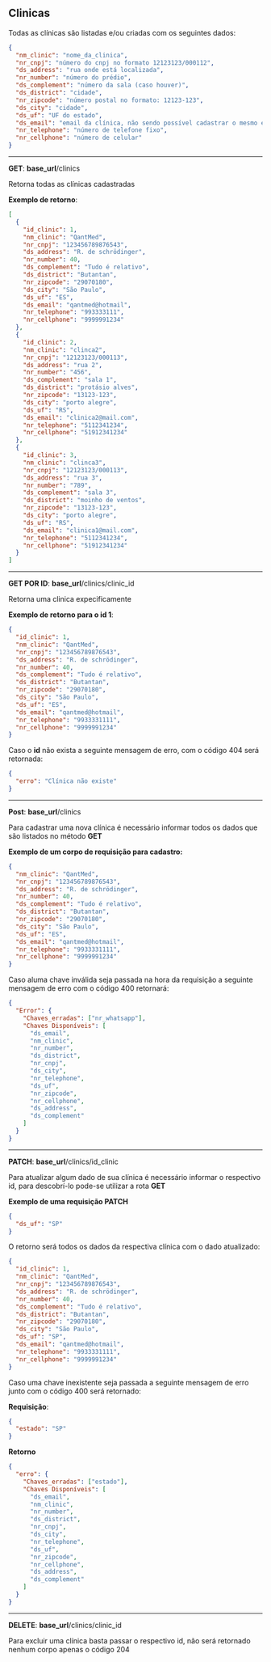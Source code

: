 ## Clinicas

Todas as clínicas são listadas e/ou criadas com os seguintes dados:

```json
{
  "nm_clinic": "nome_da_clinica",
  "nr_cnpj": "número do cnpj no formato 12123123/000112",
  "ds_address": "rua onde está localizada",
  "nr_number": "número do prédio",
  "ds_complement": "número da sala (caso houver)",
  "ds_district": "cidade",
  "nr_zipcode": "número postal no formato: 12123-123",
  "ds_city": "cidade",
  "ds_uf": "UF do estado",
  "ds_email": "email da clínica, não sendo possível cadastrar o mesmo email para duas clínicas diferentes",
  "nr_telephone": "número de telefone fixo",
  "nr_cellphone": "número de celular"
}
```

<hr>

**GET**: **base_url**/clinics

Retorna todas as clínicas cadastradas

**Exemplo de retorno**:

```json
[
  {
    "id_clinic": 1,
    "nm_clinic": "QantMed",
    "nr_cnpj": "123456789876543",
    "ds_address": "R. de schrödinger",
    "nr_number": 40,
    "ds_complement": "Tudo é relativo",
    "ds_district": "Butantan",
    "nr_zipcode": "29070180",
    "ds_city": "São Paulo",
    "ds_uf": "ES",
    "ds_email": "qantmed@hotmail",
    "nr_telephone": "993333111",
    "nr_cellphone": "9999991234"
  },
  {
    "id_clinic": 2,
    "nm_clinic": "clinca2",
    "nr_cnpj": "12123123/000113",
    "ds_address": "rua 2",
    "nr_number": "456",
    "ds_complement": "sala 1",
    "ds_district": "protásio alves",
    "nr_zipcode": "13123-123",
    "ds_city": "porto alegre",
    "ds_uf": "RS",
    "ds_email": "clinica2@mail.com",
    "nr_telephone": "5112341234",
    "nr_cellphone": "51912341234"
  },
  {
    "id_clinic": 3,
    "nm_clinic": "clinca3",
    "nr_cnpj": "12123123/000113",
    "ds_address": "rua 3",
    "nr_number": "789",
    "ds_complement": "sala 3",
    "ds_district": "moinho de ventos",
    "nr_zipcode": "13123-123",
    "ds_city": "porto alegre",
    "ds_uf": "RS",
    "ds_email": "clinica1@mail.com",
    "nr_telephone": "5112341234",
    "nr_cellphone": "51912341234"
  }
]
```

<hr>

**GET POR ID**: **base_url**/clinics/clinic_id

Retorna uma clinica expecificamente

**Exemplo de retorno para o id 1**:

```json
{
  "id_clinic": 1,
  "nm_clinic": "QantMed",
  "nr_cnpj": "123456789876543",
  "ds_address": "R. de schrödinger",
  "nr_number": 40,
  "ds_complement": "Tudo é relativo",
  "ds_district": "Butantan",
  "nr_zipcode": "29070180",
  "ds_city": "São Paulo",
  "ds_uf": "ES",
  "ds_email": "qantmed@hotmail",
  "nr_telephone": "9933331111",
  "nr_cellphone": "9999991234"
}
```

Caso o **id** não exista a seguinte mensagem de erro, com o código 404 será retornada:

```json
{
  "erro": "Clínica não existe"
}
```

<hr>

**Post**: **base_url**/clinics

Para cadastrar uma nova clínica é necessário informar todos os dados que são listados no método **GET**

**Exemplo de um corpo de requisição para cadastro:**

```json
{
  "nm_clinic": "QantMed",
  "nr_cnpj": "123456789876543",
  "ds_address": "R. de schrödinger",
  "nr_number": 40,
  "ds_complement": "Tudo é relativo",
  "ds_district": "Butantan",
  "nr_zipcode": "29070180",
  "ds_city": "São Paulo",
  "ds_uf": "ES",
  "ds_email": "qantmed@hotmail",
  "nr_telephone": "9933331111",
  "nr_cellphone": "9999991234"
}
```

Caso aluma chave inválida seja passada na hora da requisição a seguinte mensagem de erro com o código 400 retornará:

```json
{
  "Error": {
    "Chaves_erradas": ["nr_whatsapp"],
    "Chaves Disponíveis": [
      "ds_email",
      "nm_clinic",
      "nr_number",
      "ds_district",
      "nr_cnpj",
      "ds_city",
      "nr_telephone",
      "ds_uf",
      "nr_zipcode",
      "nr_cellphone",
      "ds_address",
      "ds_complement"
    ]
  }
}
```

<hr>

**PATCH**: **base_url**/clinics/id_clinic

Para atualizar algum dado de sua clínica é necessário informar o respectivo id, para descobrí-lo pode-se utilizar a rota **GET**

**Exemplo de uma requisição PATCH**

```json
{
  "ds_uf": "SP"
}
```

O retorno será todos os dados da respectiva clínica com o dado atualizado:

```json
{
  "id_clinic": 1,
  "nm_clinic": "QantMed",
  "nr_cnpj": "123456789876543",
  "ds_address": "R. de schrödinger",
  "nr_number": 40,
  "ds_complement": "Tudo é relativo",
  "ds_district": "Butantan",
  "nr_zipcode": "29070180",
  "ds_city": "São Paulo",
  "ds_uf": "SP",
  "ds_email": "qantmed@hotmail",
  "nr_telephone": "9933331111",
  "nr_cellphone": "9999991234"
}
```

Caso uma chave inexistente seja passada a seguinte mensagem de erro junto com o código 400 será retornado:

**Requisição**:

```json
{
  "estado": "SP"
}
```

**Retorno**

```json
{
  "erro": {
    "Chaves_erradas": ["estado"],
    "Chaves Disponíveis": [
      "ds_email",
      "nm_clinic",
      "nr_number",
      "ds_district",
      "nr_cnpj",
      "ds_city",
      "nr_telephone",
      "ds_uf",
      "nr_zipcode",
      "nr_cellphone",
      "ds_address",
      "ds_complement"
    ]
  }
}
```

<hr>

**DELETE**: **base_url**/clinics/clinic_id

Para excluir uma clínica basta passar o respectivo id, não será retornado nenhum corpo apenas o código 204
